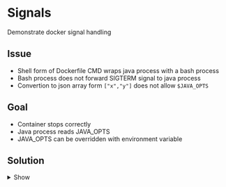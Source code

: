 # Signals

Demonstrate docker signal handling

## Issue
* Shell form of Dockerfile CMD wraps java process with a bash process
* Bash process does not forward SIGTERM signal to java process
* Convertion to json array form `["x","y"]` does not allow `$JAVA_OPTS`

## Goal
* Container stops correctly
* Java process reads JAVA_OPTS
* JAVA_OPTS can be overridden with environment variable

## Solution
<details>
    <summary>Show</summary>

* Use custom entrypoint
* Execute java with `exec` in bash entrypoint (replaces PID 1 of bash with the java process)
* Specify $JAVA_OPTS in entrypoint exec line
* See `solution/Dockerfile`
</details>
